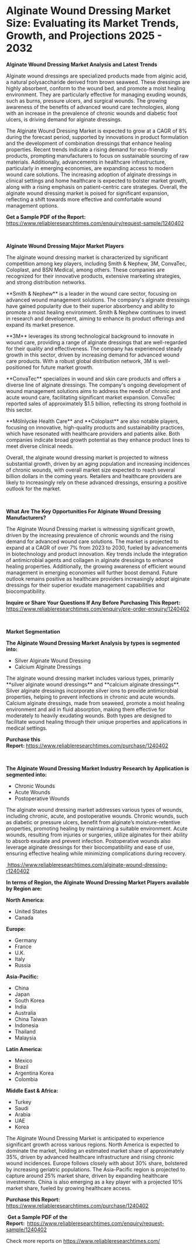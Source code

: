<p><h1>Alginate Wound Dressing Market Size: Evaluating its Market Trends, Growth, and Projections 2025 - 2032</h1></p><p><strong>Alginate Wound Dressing Market Analysis and Latest Trends</strong></p>
<p><p>Alginate wound dressings are specialized products made from alginic acid, a natural polysaccharide derived from brown seaweed. These dressings are highly absorbent, conform to the wound bed, and promote a moist healing environment. They are particularly effective for managing exuding wounds, such as burns, pressure ulcers, and surgical wounds. The growing awareness of the benefits of advanced wound care technologies, along with an increase in the prevalence of chronic wounds and diabetic foot ulcers, is driving demand for alginate dressings.</p><p>The Alginate Wound Dressing Market is expected to grow at a CAGR of 8% during the forecast period, supported by innovations in product formulation and the development of combination dressings that enhance healing properties. Recent trends indicate a rising demand for eco-friendly products, prompting manufacturers to focus on sustainable sourcing of raw materials. Additionally, advancements in healthcare infrastructure, particularly in emerging economies, are expanding access to modern wound care solutions. The increasing adoption of alginate dressings in clinical settings and home healthcare is expected to bolster market growth, along with a rising emphasis on patient-centric care strategies. Overall, the alginate wound dressing market is poised for significant expansion, reflecting a shift towards more effective and comfortable wound management options.</p></p>
<p><strong>Get a Sample PDF of the Report:&nbsp;</strong> <a href="https://www.reliableresearchtimes.com/enquiry/request-sample/1240402?utm_campaign=2193&utm_medium=2&utm_source=Github&utm_content=ia&utm_term=04032025&utm_id=alginate-wound-dressing">https://www.reliableresearchtimes.com/enquiry/request-sample/1240402</a></p>
<p>&nbsp;</p>
<p><strong>Alginate Wound Dressing Major Market Players</strong></p>
<p><p>The alginate wound dressing market is characterized by significant competition among key players, including Smith & Nephew, 3M, ConvaTec, Coloplast, and BSN Medical, among others. These companies are recognized for their innovative products, extensive marketing strategies, and strong distribution networks.</p><p>**Smith & Nephew** is a leader in the wound care sector, focusing on advanced wound management solutions. The company's alginate dressings have gained popularity due to their superior absorbency and ability to promote a moist healing environment. Smith & Nephew continues to invest in research and development, aiming to enhance its product offerings and expand its market presence.</p><p>**3M** leverages its strong technological background to innovate in wound care, providing a range of alginate dressings that are well-regarded for their quality and effectiveness. The company has experienced steady growth in this sector, driven by increasing demand for advanced wound care products. With a robust global distribution network, 3M is well-positioned for future market growth.</p><p>**ConvaTec** specializes in wound and skin care products and offers a diverse line of alginate dressings. The company's ongoing development of wound management solutions aims to address the needs of chronic and acute wound care, facilitating significant market expansion. ConvaTec reported sales of approximately $1.5 billion, reflecting its strong foothold in this sector.</p><p>**Mölnlycke Health Care** and **Coloplast** are also notable players, focusing on innovative, high-quality products and sustainability practices, which have resonated with healthcare providers and patients alike. Both companies indicate broad growth potential as they enhance product lines to meet diverse clinical needs.</p><p>Overall, the alginate wound dressing market is projected to witness substantial growth, driven by an aging population and increasing incidences of chronic wounds, with overall market size expected to reach several billion dollars in the coming years. Retailers and healthcare providers are likely to increasingly rely on these advanced dressings, ensuring a positive outlook for the market.</p></p>
<p>&nbsp;</p>
<p><strong>What Are The Key Opportunities For Alginate Wound Dressing Manufacturers?</strong></p>
<p><p>The Alginate Wound Dressing market is witnessing significant growth, driven by the increasing prevalence of chronic wounds and the rising demand for advanced wound care solutions. The market is projected to expand at a CAGR of over 7% from 2023 to 2030, fueled by advancements in biotechnology and product innovation. Key trends include the integration of antimicrobial agents and collagen in alginate dressings to enhance healing properties. Additionally, the growing awareness of efficient wound management in emerging economies will further boost demand. Future outlook remains positive as healthcare providers increasingly adopt alginate dressings for their superior exudate management capabilities and biocompatibility.</p></p>
<p><strong>Inquire or Share Your Questions If Any Before Purchasing This Report:</strong> <a href="https://www.reliableresearchtimes.com/enquiry/pre-order-enquiry/1240402?utm_campaign=2193&utm_medium=2&utm_source=Github&utm_content=ia&utm_term=04032025&utm_id=alginate-wound-dressing">https://www.reliableresearchtimes.com/enquiry/pre-order-enquiry/1240402</a></p>
<p>&nbsp;</p>
<p><strong>Market Segmentation</strong></p>
<p><strong>The Alginate Wound Dressing Market Analysis by types is segmented into:</strong></p>
<p><ul><li>Silver Alginate Wound Dressing</li><li>Calcium Alginate Dressings</li></ul></p>
<p><p>The alginate wound dressing market includes various types, primarily **silver alginate wound dressings** and **calcium alginate dressings**. Silver alginate dressings incorporate silver ions to provide antimicrobial properties, helping to prevent infections in chronic and acute wounds. Calcium alginate dressings, made from seaweed, promote a moist healing environment and aid in fluid absorption, making them effective for moderately to heavily exudating wounds. Both types are designed to facilitate wound healing through their unique properties and applications in medical settings.</p></p>
<p><strong>Purchase this Report:&nbsp;</strong><a href="https://www.reliableresearchtimes.com/purchase/1240402?utm_campaign=2193&utm_medium=2&utm_source=Github&utm_content=ia&utm_term=04032025&utm_id=alginate-wound-dressing">https://www.reliableresearchtimes.com/purchase/1240402</a></p>
<p>&nbsp;</p>
<p><strong>The Alginate Wound Dressing Market Industry Research by Application is segmented into:</strong></p>
<p><ul><li>Chronic Wounds</li><li>Acute Wounds</li><li>Postoperative Wounds</li></ul></p>
<p><p>The alginate wound dressing market addresses various types of wounds, including chronic, acute, and postoperative wounds. Chronic wounds, such as diabetic or pressure ulcers, benefit from alginate’s moisture-retentive properties, promoting healing by maintaining a suitable environment. Acute wounds, resulting from injuries or surgeries, utilize alginates for their ability to absorb exudate and prevent infection. Postoperative wounds also leverage alginate dressings for their biocompatibility and ease of use, ensuring effective healing while minimizing complications during recovery.</p></p>
<p><a href="https://www.reliableresearchtimes.com/alginate-wound-dressing-r1240402?utm_campaign=2193&utm_medium=2&utm_source=Github&utm_content=ia&utm_term=04032025&utm_id=alginate-wound-dressing">&nbsp;https://www.reliableresearchtimes.com/alginate-wound-dressing-r1240402</a></p>
<p><strong>In terms of Region, the Alginate Wound Dressing Market Players available by Region are:</strong></p>
<p>
    <p> <strong> North America: </strong>
        <ul>
            <li>United States</li>
            <li>Canada</li>
        </ul>
        </p> 
    <p> <strong> Europe: </strong>
        <ul>
            <li>Germany</li>
            <li>France</li>
            <li>U.K.</li>
            <li>Italy</li>
            <li>Russia</li>
        </ul>
        </p> 
    <p> <strong> Asia-Pacific: </strong>
        <ul>
            <li>China</li>
            <li>Japan</li>
            <li>South Korea</li>
            <li>India</li>
            <li>Australia</li>
            <li>China Taiwan</li>
            <li>Indonesia</li>
            <li>Thailand</li>
            <li>Malaysia</li>
        </ul>
        </p> 
    <p> <strong> Latin America: </strong>
        <ul>
            <li>Mexico</li>
            <li>Brazil</li>
            <li>Argentina Korea</li>
            <li>Colombia</li>
        </ul>
        </p> 
    <p> <strong> Middle East & Africa: </strong>
        <ul>
            <li>Turkey</li>
            <li>Saudi</li>
            <li>Arabia</li>
            <li>UAE</li>
            <li>Korea</li>
        </ul>
    </p>
    </p>
<p><p>The Alginate Wound Dressing Market is anticipated to experience significant growth across various regions. North America is expected to dominate the market, holding an estimated market share of approximately 35%, driven by advanced healthcare infrastructure and rising chronic wound incidences. Europe follows closely with about 30% share, bolstered by increasing geriatric populations. The Asia-Pacific region is projected to capture around 25% market share, driven by expanding healthcare investments. China is also emerging as a key player with a projected 10% market share, fueled by growing healthcare access.</p></p>
<p><strong>Purchase this Report: </strong><a href="https://www.reliableresearchtimes.com/purchase/1240402?utm_campaign=2193&utm_medium=2&utm_source=Github&utm_content=ia&utm_term=04032025&utm_id=alginate-wound-dressing">https://www.reliableresearchtimes.com/purchase/1240402</a></p>
<p>&nbsp;<strong>Get a Sample PDF of the Report:&nbsp;&nbsp;</strong><a href="https://www.reliableresearchtimes.com/enquiry/request-sample/1240402?utm_campaign=2193&utm_medium=2&utm_source=Github&utm_content=ia&utm_term=04032025&utm_id=alginate-wound-dressing">https://www.reliableresearchtimes.com/enquiry/request-sample/1240402</a></p>
<p><strong></strong></p>
<p>Check more reports on <a href="https://www.reliableresearchtimes.com/?utm_campaign=2193&utm_medium=2&utm_source=Github&utm_content=ia&utm_term=04032025&utm_id=alginate-wound-dressing">https://www.reliableresearchtimes.com/</a></p>
